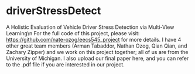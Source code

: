 # driverStressDetect
A Holistic Evaluation of Vehicle Driver Stress Detection via Multi-View Learning\n
For the full code of this project, please visit: https://github.com/nate-ozog/eecs545_project for more details.
I have 4 other great team members (Arman Tabaddor, Nathan Ozog, Qian Qian, and Zachary Zipper) and we work on this project together; 
all of us are from the University of Michigan.
I also upload our final paper here, and you can refer to the .pdf file if you are interested in our project.
